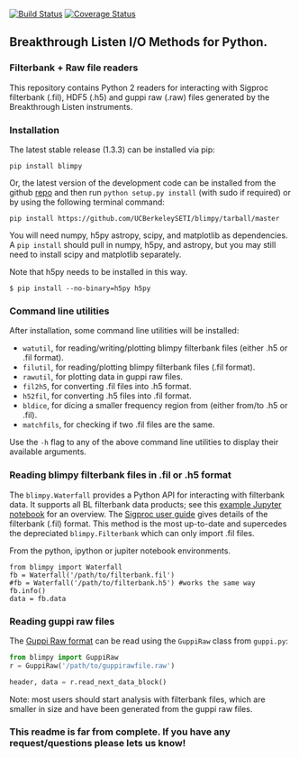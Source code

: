 [![Build Status](https://travis-ci.org/UCBerkeleySETI/blimpy.svg?branch=master)](https://travis-ci.org/UCBerkeleySETI/blimpy)
[![Coverage Status](https://coveralls.io/repos/github/telegraphic/blimpy/badge.svg?branch=master)](https://coveralls.io/github/telegraphic/blimpy?branch=master)

## Breakthrough Listen I/O Methods for Python.

### Filterbank + Raw file readers

This repository contains Python 2 readers for interacting with Sigproc filterbank (.fil), HDF5 (.h5) and guppi raw (.raw) files generated
by the Breakthrough Listen instruments.

### Installation

The latest stable release (1.3.3) can be installed via pip:

```
pip install blimpy
```

Or, the latest version of the development code can be installed from the github [repo](https://github.com/UCBerkeleySETI/blimpy) and then run `python setup.py install` (with sudo if required) or by using the following terminal command:

```
pip install https://github.com/UCBerkeleySETI/blimpy/tarball/master
```

You will need numpy, h5py astropy, scipy, and matplotlib as dependencies. A `pip install` should pull in numpy, h5py, and astropy, but you may still need to install scipy and matplotlib separately.

Note that h5py needs to be installed in this way. 

```
$ pip install --no-binary=h5py h5py
```

### Command line utilities

After installation, some command line utilities will be installed:
* `watutil`, for reading/writing/plotting blimpy filterbank files (either .h5 or .fil format).
* `filutil`, for reading/plotting blimpy filterbank files (.fil format).
* `rawutil`, for plotting data in guppi raw files.
* `fil2h5`, for converting .fil files into .h5 format.
* `h52fil`, for converting .h5 files into .fil format.
* `bldice`, for dicing a smaller frequency region from (either from/to .h5 or .fil).
* `matchfils`, for checking if two .fil files are the same.

Use the `-h` flag to any of the above command line utilities to display their available arguments.

### Reading blimpy filterbank files in .fil or .h5 format

The `blimpy.Waterfall`  provides a Python API for interacting with filterbank data. It supports all BL filterbank data products; see this [example Jupyter notebook](https://github.com/UCBerkeleySETI/breakthrough/blob/master/GBT/voyager/voyager.ipynb) for an overview.
The [Sigproc user guide](http://sigproc.sourceforge.net/sigproc.pdf) gives details of the filterbank (.fil) format. This method is the most up-to-date and supercedes the depreciated `blimpy.Filterbank` which can only import .fil files.

From the python, ipython or jupiter notebook environments.
```
from blimpy import Waterfall
fb = Waterfall('/path/to/filterbank.fil')
#fb = Waterfall('/path/to/filterbank.h5') #works the same way
fb.info()
data = fb.data
```

### Reading guppi raw files
The [Guppi Raw format](https://github.com/UCBerkeleySETI/breakthrough/blob/master/doc/RAW-File-Format.md) can be read using the `GuppiRaw` class from `guppi.py`:

```python
from blimpy import GuppiRaw
r = GuppiRaw('/path/to/guppirawfile.raw')

header, data = r.read_next_data_block()
```

Note: most users should start analysis with filterbank files, which are smaller in size and have been generated from the guppi raw files.


### This readme is far from complete. If you have any request/questions please lets us know!
